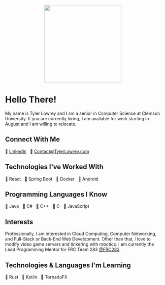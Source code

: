 <p align="center">
  <img width="250" src="https://tlowrey-images.s3.amazonaws.com/tl_logo_notxt_circle_500x500.png">
</p>

# Hello There!
My name is Tyler Lowrey and I am a senior in Computer Science at Clemson University. If you are currently hiring, I am available for work starting in August and I am willing to relocate.

## Connect With Me
:link: [LinkedIn](https://www.linkedin.com/in/tylerlowrey/) &nbsp;&nbsp;:email: [Contact@TylerLowrey.com](mailto:contact@tylerlowrey.com)

## Technologies I've Worked With
:large_blue_diamond: React   &nbsp;&nbsp;:large_blue_diamond: Spring Boot &nbsp;&nbsp;:large_blue_diamond: Docker &nbsp;&nbsp;:large_blue_diamond: Android

## Programming Languages I Know
:large_orange_diamond: Java &nbsp;&nbsp;:large_orange_diamond: C# &nbsp;&nbsp;:large_orange_diamond: C++ &nbsp;&nbsp;:large_orange_diamond: C &nbsp;&nbsp;:large_orange_diamond: JavaScript

## Interests
Professionally, I am interested in Cloud Computing, Computer Networking, and Full-Stack or Back-End Web Development. Other than that, I love to modify video game servers and tinkering with robotics. I am currently the Lead Programming Mentor for FRC Team 283 [@FRC283](https://github.com/FRC283).

## Technologies & Languages I'm Learning
:crab: Rust &nbsp;&nbsp;:red_circle: Kotlin &nbsp;&nbsp;:red_circle: TornadoFX

